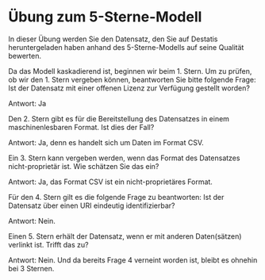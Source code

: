 # Übung zum 5-Sterne-Modell

In dieser Übung werden Sie den Datensatz, den Sie auf Destatis heruntergeladen haben anhand des 5-Sterne-Modells auf seine Qualität bewerten. 

Da das Modell kaskadierend ist, beginnen wir beim 1. Stern. Um zu prüfen, ob wir den 1. Stern vergeben können, beantworten Sie bitte folgende Frage:
Ist der Datensatz mit einer offenen Lizenz zur Verfügung gestellt worden?

Antwort: Ja

Den 2. Stern gibt es für die Bereitstellung des Datensatzes in einem maschinenlesbaren Format. Ist dies der Fall?

Antwort: Ja, denn es handelt sich um Daten im Format CSV.

Ein 3. Stern kann vergeben werden, wenn das Format des Datensatzes nicht-proprietär ist. Wie schätzen Sie das ein?

Antwort: Ja, das Format CSV ist ein nicht-proprietäres Format.

Für den 4. Stern gilt es die folgende Frage zu beantworten: Ist der Datensatz über einen URI eindeutig identifizierbar?

Antwort: Nein.

Einen 5. Stern erhält der Datensatz, wenn er mit anderen Daten(sätzen) verlinkt ist. Trifft das zu?

Antwort: Nein. Und da bereits Frage 4 verneint worden ist, bleibt es ohnehin bei 3 Sternen.


